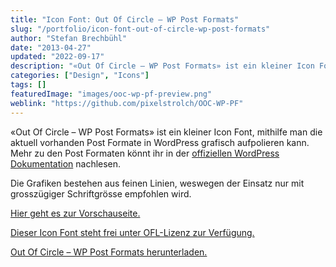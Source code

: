 ```yaml
---
title: "Icon Font: Out Of Circle – WP Post Formats"
slug: "/portfolio/icon-font-out-of-circle-wp-post-formats"
author: "Stefan Brechbühl"
date: "2013-04-27"
updated: "2022-09-17"
description: "«Out Of Circle – WP Post Formats» ist ein kleiner Icon Font, mithilfe man die aktuell vorhanden Post Formate in WordPress grafisch aufpolieren kann."
categories: ["Design", "Icons"]
tags: []
featuredImage: "images/ooc-wp-pf-preview.png"
weblink: "https://github.com/pixelstrolch/OOC-WP-PF"
---
```

«Out Of Circle – WP Post Formats» ist ein kleiner Icon Font, mithilfe man die aktuell vorhanden Post Formate in WordPress grafisch aufpolieren kann. Mehr zu den Post Formaten könnt ihr in der [offiziellen WordPress Dokumentation](https://wordpress.org/support/article/post-formats/) nachlesen.

Die Grafiken bestehen aus feinen Linien, weswegen der Einsatz nur mit grosszügiger Schriftgrösse empfohlen wird.

[Hier geht es zur Vorschauseite.](https://pixelstrolch.github.io/OOC-WP-PF/)

[Dieser Icon Font steht frei unter OFL-Lizenz zur Verfügung.](https://pixelstrolch.github.io/OOC-WP-PF/license.txt)

[Out Of Circle – WP Post Formats herunterladen.](https://github.com/pixelstrolch/OOC-WP-PF)
